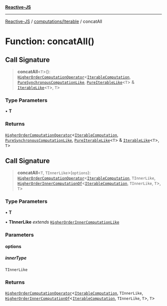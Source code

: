 [**Reactive-JS**](../../../README.md)

***

[Reactive-JS](../../../README.md) / [computations/Iterable](../README.md) / concatAll

# Function: concatAll()

## Call Signature

> **concatAll**\<`T`\>(): [`HigherOrderComputationOperator`](../../type-aliases/HigherOrderComputationOperator.md)\<[`IterableComputation`](../interfaces/IterableComputation.md), [`PureSynchronousComputationLike`](../../interfaces/PureSynchronousComputationLike.md), [`PureIterableLike`](../../interfaces/PureIterableLike.md)\<`T`\> & [`IterableLike`](../../interfaces/IterableLike.md)\<`T`\>, `T`\>

### Type Parameters

• **T**

### Returns

[`HigherOrderComputationOperator`](../../type-aliases/HigherOrderComputationOperator.md)\<[`IterableComputation`](../interfaces/IterableComputation.md), [`PureSynchronousComputationLike`](../../interfaces/PureSynchronousComputationLike.md), [`PureIterableLike`](../../interfaces/PureIterableLike.md)\<`T`\> & [`IterableLike`](../../interfaces/IterableLike.md)\<`T`\>, `T`\>

## Call Signature

> **concatAll**\<`T`, `TInnerLike`\>(`options`): [`HigherOrderComputationOperator`](../../type-aliases/HigherOrderComputationOperator.md)\<[`IterableComputation`](../interfaces/IterableComputation.md), `TInnerLike`, [`HigherOrderInnerComputationOf`](../../type-aliases/HigherOrderInnerComputationOf.md)\<[`IterableComputation`](../interfaces/IterableComputation.md), `TInnerLike`, `T`\>, `T`\>

### Type Parameters

• **T**

• **TInnerLike** *extends* [`HigherOrderInnerComputationLike`](../../type-aliases/HigherOrderInnerComputationLike.md)

### Parameters

#### options

##### innerType

`TInnerLike`

### Returns

[`HigherOrderComputationOperator`](../../type-aliases/HigherOrderComputationOperator.md)\<[`IterableComputation`](../interfaces/IterableComputation.md), `TInnerLike`, [`HigherOrderInnerComputationOf`](../../type-aliases/HigherOrderInnerComputationOf.md)\<[`IterableComputation`](../interfaces/IterableComputation.md), `TInnerLike`, `T`\>, `T`\>
